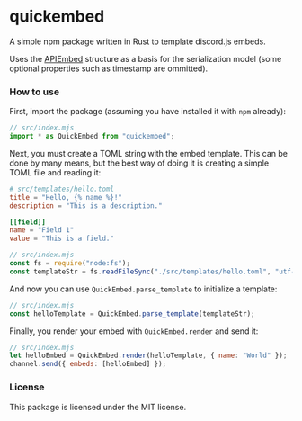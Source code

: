 # quickembed
A simple npm package written in Rust to template discord.js embeds.

Uses the [APIEmbed](https://discord-api-types.dev/api/discord-api-types-v10/interface/APIEmbed) structure as a basis for the serialization model (some optional properties such as timestamp are ommitted).

### How to use
First, import the package (assuming you have installed it with `npm` already):
```js
// src/index.mjs
import * as QuickEmbed from "quickembed";
```

Next, you must create a TOML string with the embed template. This can be done by many means, but the best way of doing it is creating a simple TOML file and reading it:
```toml
# src/templates/hello.toml
title = "Hello, {% name %}!"
description = "This is a description."

[[field]]
name = "Field 1"
value = "This is a field."
```

```js
// src/index.mjs
const fs = require("node:fs");
const templateStr = fs.readFileSync("./src/templates/hello.toml", "utf-8");
```

And now you can use `QuickEmbed.parse_template` to initialize a template:
```js
// src/index.mjs
const helloTemplate = QuickEmbed.parse_template(templateStr);
```

Finally, you render your embed with `QuickEmbed.render` and send it:
```js
// src/index.mjs
let helloEmbed = QuickEmbed.render(helloTemplate, { name: "World" });
channel.send({ embeds: [helloEmbed] });
```

### License
This package is licensed under the MIT license.